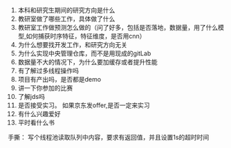 1. 本科和研究生期间的研究方向是什么
1. 教研室做了哪些工作，具体做了什么
2. 教研室工作做预测怎么做的（问了好多，包括是否落地，数据量，用了什么模型,如何捕获时序特征，特征维度，是否用cnn）
3. 为什么想要找开发工作，和研究方向无关
4. 为什么实现中央管理仓库，而不是用现成的gitLab
5. 数据量不大的情况下，为什么要加缓存或者提升性能
6. 有了解过多线程操作吗
7. 项目有产出吗，是否都是demo
8. 讲一下你参加的比赛
9. 了解jds吗
10. 是否接受实习。 如果京东发offer,是否一定来实习
11. 有什么兴趣爱好
12. 平时看什么书


手撕： 写个线程池读取队列中内容，要求有返回值，并且设置1s的超时时间
